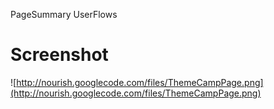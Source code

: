 PageSummary UserFlows

# Screenshot #

![http://nourish.googlecode.com/files/ThemeCampPage.png](http://nourish.googlecode.com/files/ThemeCampPage.png)